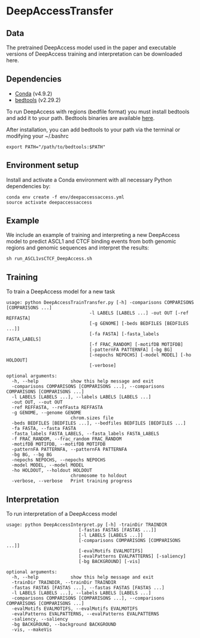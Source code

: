 # DeepAccessTransfer
## Data
The pretrained DeepAccess model used in the paper and executable versions of DeepAccess training and interpretation can be downloaded here.

## Dependencies
* [Conda](https://docs.conda.io/en/latest/) (v4.9.2)
* [bedtools](https://bedtools.readthedocs.io/en/latest/) (v2.29.2)

To run DeepAccess with regions (bedfile format) you must install bedtools and add it to your path. Bedtools binaries are available [here](https://github.com/arq5x/bedtools2/releases).

After installation, you can add bedtools to your path via the terminal or modifying your ~/.bashrc
```
export PATH="/path/to/bedtools:$PATH"
```

## Environment setup
Install and activate a Conda environment with all necessary Python dependencies by:
```
conda env create -f env/deepaccessaccess.yml
source activate deepaccessaccess
```
## Example
We include an example of training and interpreting a new DeepAccess model to predict ASCL1 and CTCF binding events from both genomic regions and genomic sequences and interpret the results:
```
sh run_ASCL1vsCTCF_DeepAccess.sh
```

## Training
To train a DeepAccess model for a new task
```
usage: python DeepAccessTrainTransfer.py [-h] -comparisons COMPARISONS [COMPARISONS ...]
                               -l LABELS [LABELS ...] -out OUT [-ref REFFASTA]
                               [-g GENOME] [-beds BEDFILES [BEDFILES ...]]
                               [-fa FASTA] [-fasta_labels FASTA_LABELS]
                               [-f FRAC_RANDOM] [-motifDB MOTIFDB]
                               [-patternFA PATTERNFA] [-bg BG]
                               [-nepochs NEPOCHS] [-model MODEL] [-ho HOLDOUT]
                               [-verbose]

optional arguments:
  -h, --help            show this help message and exit
  -comparisons COMPARISONS [COMPARISONS ...], --comparisons COMPARISONS [COMPARISONS ...]
  -l LABELS [LABELS ...], --labels LABELS [LABELS ...]
  -out OUT, --out OUT
  -ref REFFASTA, --refFasta REFFASTA
  -g GENOME, --genome GENOME
                        chrom.sizes file
  -beds BEDFILES [BEDFILES ...], --bedfiles BEDFILES [BEDFILES ...]
  -fa FASTA, --fasta FASTA
  -fasta_labels FASTA_LABELS, --fasta_labels FASTA_LABELS
  -f FRAC_RANDOM, --frac_random FRAC_RANDOM
  -motifDB MOTIFDB, --motifDB MOTIFDB
  -patternFA PATTERNFA, --patternFA PATTERNFA
  -bg BG, --bg BG
  -nepochs NEPOCHS, --nepochs NEPOCHS
  -model MODEL, --model MODEL
  -ho HOLDOUT, --holdout HOLDOUT
                        chromosome to holdout
  -verbose, --verbose   Print training progress
```

## Interpretation
To run interpretation of a DeepAccess model
```
usage: python DeepAccessInterpret.py [-h] -trainDir TRAINDIR
                           [-fastas FASTAS [FASTAS ...]]
                           [-l LABELS [LABELS ...]]
                           [-comparisons COMPARISONS [COMPARISONS ...]]
                           [-evalMotifs EVALMOTIFS]
                           [-evalPatterns EVALPATTERNS] [-saliency]
                           [-bg BACKGROUND] [-vis]

optional arguments:
  -h, --help            show this help message and exit
  -trainDir TRAINDIR, --trainDir TRAINDIR
  -fastas FASTAS [FASTAS ...], --fastas FASTAS [FASTAS ...]
  -l LABELS [LABELS ...], --labels LABELS [LABELS ...]
  -comparisons COMPARISONS [COMPARISONS ...], --comparisons COMPARISONS [COMPARISONS ...]
  -evalMotifs EVALMOTIFS, --evalMotifs EVALMOTIFS
  -evalPatterns EVALPATTERNS, --evalPatterns EVALPATTERNS
  -saliency, --saliency
  -bg BACKGROUND, --background BACKGROUND
  -vis, --makeVis
```